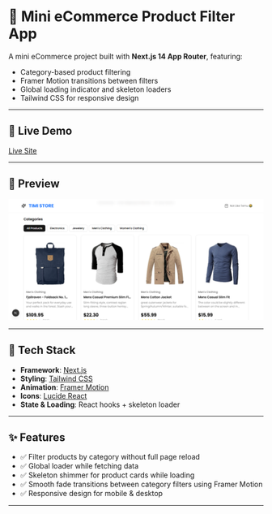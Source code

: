 # 🛒 Mini eCommerce Product Filter App

A mini eCommerce project built with **Next.js 14 App Router**, featuring:
- Category-based product filtering
- Framer Motion transitions between filters
- Global loading indicator and skeleton loaders
- Tailwind CSS for responsive design

---

## 🚀 Live Demo
[Live Site](https://product-display-test-8c5ohwk3y-t1milehins-projects.vercel.app/)

---

## 📸 Preview

![screenshot](public/preview.png)

---

## 🧱 Tech Stack

- **Framework**: [Next.js](https://nextjs.org/)
- **Styling**: [Tailwind CSS](https://tailwindcss.com/)
- **Animation**: [Framer Motion](https://www.framer.com/motion/)
- **Icons**: [Lucide React](https://lucide.dev/)
- **State & Loading**: React hooks + skeleton loader

---

## ✨ Features

- ✅ Filter products by category without full page reload
- ✅ Global loader while fetching data
- ✅ Skeleton shimmer for product cards while loading
- ✅ Smooth fade transitions between category filters using Framer Motion
- ✅ Responsive design for mobile & desktop

---
